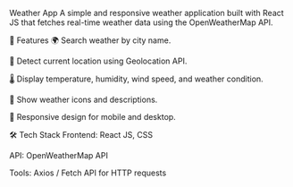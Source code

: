 Weather App
A simple and responsive weather application built with React JS that fetches real-time weather data using the OpenWeatherMap API.

🚀 Features
🌍 Search weather by city name.

📍 Detect current location using Geolocation API.

🌡 Display temperature, humidity, wind speed, and weather condition.

🌄 Show weather icons and descriptions.

📱 Responsive design for mobile and desktop.

🛠 Tech Stack
Frontend: React JS, CSS

API: OpenWeatherMap API

Tools: Axios / Fetch API for HTTP requests
